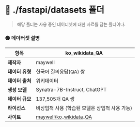 # 📂 ./fastapi/datasets **폴더**

> 해당 폴더는 사용 중인 데이터셋에 대한 자료를 담는 폴더이다.
>

### 🟢 **데이터셋 설명**

| 항목 | **ko_wikidata_QA** |
|------|-------------------|
| **제작자** | maywell |
| **데이터 유형** | 한국어 질의응답(QA) 쌍 |
| **데이터 출처** | 위키데이터 |
| **생성 모델** | Synatra-7B-Instruct, ChatGPT |
| **데이터 규모** | 137,505개 QA 쌍 |
| **라이선스** | 비상업적 사용 (학습된 모델은 상업적 사용 가능) |
| **사이트** | [maywell/ko_wikidata_QA](https://huggingface.co/datasets/maywell/ko_wikidata_QA) |